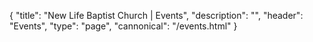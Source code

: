{
	"title": "New Life Baptist Church | Events",
	"description": "",
	"header": "Events",
	"type": "page",
	"cannonical": "/events.html"
}

